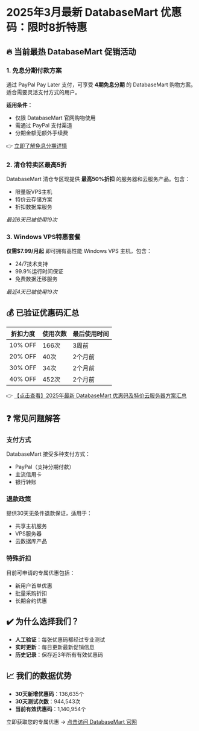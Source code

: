 # 2025年3月最新 DatabaseMart 优惠码：限时8折特惠

## 🔥 当前最热 DatabaseMart 促销活动

### 1. 免息分期付款方案
通过 PayPal Pay Later 支付，可享受 **4期免息分期** 的 DatabaseMart 购物方案。适合需要灵活支付方式的用户。

**适用条件**：
- 仅限 DatabaseMart 官网购物使用
- 需通过 PayPal 支付渠道
- 分期金额无额外手续费

👉 [立即了解免息分期详情](https://bit.ly/DatabaseMart)

### 2. 清仓特卖区最高5折
DatabaseMart 清仓专区现提供 **最高50%折扣** 的服务器和云服务产品。包含：
- 限量版VPS主机
- 特价云存储方案
- 折扣数据库服务

*最近6天已被使用19次*

### 3. Windows VPS特惠套餐
**仅需$7.99/月起** 即可拥有高性能 Windows VPS 主机，包含：
- 24/7技术支持
- 99.9%运行时间保证
- 免费数据迁移服务

*最近4天已被使用19次*

## 💰 已验证优惠码汇总

| 折扣力度 | 使用次数 | 最后使用时间 |
|---------|--------|------------|
| 10% OFF | 166次 | 3周前 |
| 20% OFF | 40次 | 2个月前 |
| 30% OFF | 34次 | 2个月前 |
| 40% OFF | 452次 | 2个月前 |

👉 [【点击查看】2025年最新 DatabaseMart 优惠码及特价云服务器方案汇总](https://bit.ly/DatabaseMart)

## ❓ 常见问题解答

### 支付方式
DatabaseMart 接受多种支付方式：
- PayPal（支持分期付款）
- 主流信用卡
- 银行转账

### 退款政策
提供30天无条件退款保证，适用于：
- 共享主机服务
- VPS服务器
- 云数据库产品

### 特殊折扣
目前可申请的专属优惠包括：
- 新用户首单优惠
- 批量采购折扣
- 长期合约优惠

## ✔️ 为什么选择我们？
- **人工验证**：每张优惠码都经过专业测试
- **实时更新**：每日更新最新促销信息
- **历史记录**：保存近3年所有有效优惠码

## 📈 我们的数据优势
- **30天新增优惠码**：136,635个
- **30天测试次数**：944,543次
- **当前有效优惠码**：1,140,954个

立即获取您的专属优惠 → [点击访问 DatabaseMart 官网](https://bit.ly/DatabaseMart)